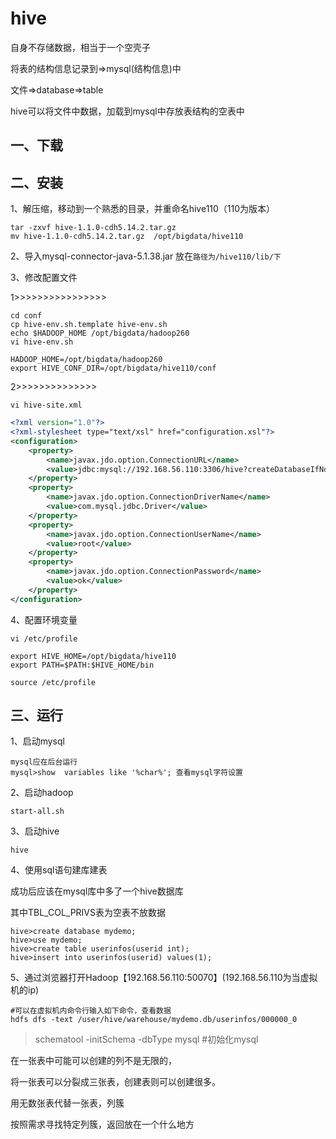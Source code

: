 # hive

自身不存储数据，相当于一个空壳子

将表的结构信息记录到=>mysql(结构信息)中

文件=>database=>table

hive可以将文件中数据，加载到mysql中存放表结构的空表中

## 一、下载

## 二、安装

1、解压缩，移动到一个熟悉的目录，并重命名hive110（110为版本）

```
tar -zxvf hive-1.1.0-cdh5.14.2.tar.gz
mv hive-1.1.0-cdh5.14.2.tar.gz  /opt/bigdata/hive110
```

2、导入mysql-connector-java-5.1.38.jar 放在`路径为/hive110/lib/下`

3、修改配置文件

1>>>>>>>>>>>>>>>>

```shell
cd conf
cp hive-env.sh.template hive-env.sh
echo $HADOOP_HOME /opt/bigdata/hadoop260
vi hive-env.sh

HADOOP_HOME=/opt/bigdata/hadoop260
export HIVE_CONF_DIR=/opt/bigdata/hive110/conf
```

2>>>>>>>>>>>>>>

```
vi hive-site.xml
```

```xml
<?xml version="1.0"?>
<?xml-stylesheet type="text/xsl" href="configuration.xsl"?>
<configuration>
	<property>
		<name>javax.jdo.option.ConnectionURL</name>
		<value>jdbc:mysql://192.168.56.110:3306/hive?createDatabaseIfNotExist=true</value>
	</property>
	<property>
		<name>javax.jdo.option.ConnectionDriverName</name>
		<value>com.mysql.jdbc.Driver</value>
	</property>
	<property>
		<name>javax.jdo.option.ConnectionUserName</name>
		<value>root</value>
	</property>
	<property>
		<name>javax.jdo.option.ConnectionPassword</name>
		<value>ok</value>
	</property>
</configuration>
```





4、配置环境变量

```shell
vi /etc/profile

export HIVE_HOME=/opt/bigdata/hive110
export PATH=$PATH:$HIVE_HOME/bin

source /etc/profile
```

## 三、运行

1、启动mysql

```
mysql应在后台运行
mysql>show  variables like '%char%'; 查看mysql字符设置
```



2、启动hadoop

```
start-all.sh
```



3、启动hive

```
hive
```

4、使用sql语句建库建表

成功后应该在mysql库中多了一个hive数据库

其中TBL_COL_PRIVS表为空表不放数据

```mysql
hive>create database mydemo;
hive>use mydemo;
hive>create table userinfos(userid int);
hive>insert into userinfos(userid) values(1);
```

5、通过浏览器打开Hadoop【192.168.56.110:50070】(192.168.56.110为当虚拟机的ip)

```shell
#可以在虚拟机内命令行输入如下命令，查看数据
hdfs dfs -text /user/hive/warehouse/mydemo.db/userinfos/000000_0
```





> schematool -initSchema -dbType mysql #初始化mysql



在一张表中可能可以创建的列不是无限的，

将一张表可以分裂成三张表，创建表则可以创建很多。

用无数张表代替一张表，列簇

按照需求寻找特定列簇，返回放在一个什么地方